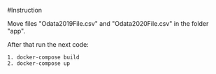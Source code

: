 #Instruction

Move files "Odata2019File.csv" and "Odata2020File.csv" in the folder "app".

After that run the next code:
```
1. docker-compose build
2. docker-compose up
```
